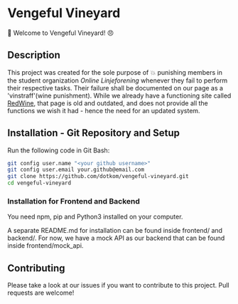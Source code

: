 # Vengeful Vineyard

:wine_glass: Welcome to Vengeful Vineyard! :angry:

## Description

This project was created for the sole purpose of :boom: punishing members in the student organization <i>Online Linjeforening</i> whenever they fail to perform their respective tasks. Their failure shall be documented on our page as a 'vinstraff'(wine punishment). While we already have a functioning site called [RedWine](https://online.ntnu.no/redwine/), that page is old and outdated, and does not provide all the functions we wish it had - hence the need for an updated system.

## Installation - Git Repository and Setup

Run the following code in Git Bash:

```bash
git config user.name "<your github username>"
git config user.email your.github@email.com
git clone https://github.com/dotkom/vengeful-vineyard.git
cd vengeful-vineyard
```

### Installation for Frontend and Backend

You need npm, pip and Python3 installed on your computer.

A separate README.md for installation can be found inside frontend/ and backend/.
For now, we have a mock API as our backend that can be found inside frontend/mock_api.

## Contributing

Please take a look at our issues if you want to contribute to this project. Pull requests are welcome!
